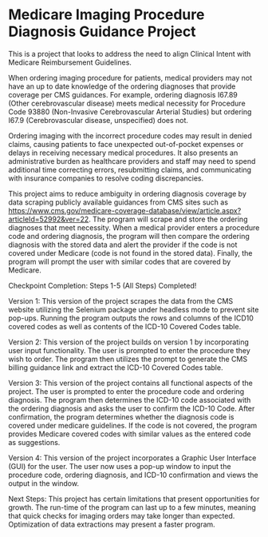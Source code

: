 # Medicare Imaging Procedure Diagnosis Guidance Project
This is a project that looks to address the need to align Clinical Intent with Medicare Reimbursement Guidelines. 

When ordering imaging procedure for patients, medical providers may not have an up to date knowledge of the ordering diagnoses that provide coverage per CMS guidances. For example, ordering diagnosis I67.89 (Other cerebrovascular disease) meets medical necessity for Procedure Code 93880 (Non-Invasive Cerebrovascular Arterial Studies) but ordering I67.9 (Cerebrovascular disease, unspecified) does not. 

Ordering imaging with the incorrect procedure codes may result in denied claims, causing patients to face unexpected out-of-pocket expenses or delays in receiving necessary medical procedures. It also presents an administrative burden as healthcare providers and staff may need to spend additional time correcting errors, resubmitting claims, and communicating with insurance companies to resolve coding discrepancies. 

This project aims to reduce ambiguity in ordering diagnosis coverage by data scraping publicly available guidances from CMS sites such as https://www.cms.gov/medicare-coverage-database/view/article.aspx?articleId=52992&ver=22. The program will scrape and store the ordering diagnoses that meet necessity. When a medical provider enters a procedure code and ordering diagnosis, the program will then compare the ordering diagnosis with the stored data and alert the provider if the code is not covered under Medicare (code is not found in the stored data). Finally, the program will prompt the user with similar codes that are covered by Medicare. 

Checkpoint Completion: Steps 1-5 (All Steps) Completed!

Version 1: This version of the project scrapes the data from the CMS website utilizing the Selenium package under headless mode to prevent site pop-ups. Running the program outputs the rows and columns of the ICD10 covered codes as well as contents of the ICD-10 Covered Codes table.

Version 2: This version of the project builds on version 1 by incorporating user input functionality. The user is prompted to enter the procedure they wish to order. The program then utilizes the prompt to generate the CMS billing guidance link and extract the ICD-10 Covered Codes table.

Version 3: This version of the project contains all functional aspects of the project. The user is prompted to enter the procedure code and ordering diagnosis. The program then determines the ICD-10 code associated with the ordering diagnosis and asks the user to confirm the ICD-10 Code. After confirmation, the program determines whether the diagnosis code is covered under medicare guidelines. If the code is not covered, the program provides Medicare covered codes with similar values as the entered code as suggestions.

Version 4: This version of the project incorporates a Graphic User Interface (GUI) for the user. The user now uses a pop-up window to input the procedure code, ordering diagnosis, and ICD-10 confirmation and views the output in the window. 

Next Steps: This project has certain limitations that present opportunities for growth. The run-time of the program can last up to a few minutes, meaning that quick checks for imaging orders may take longer than expected. Optimization of data extractions may present a faster program. 
